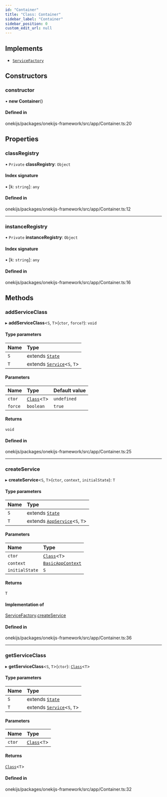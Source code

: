 ```yaml
---
id: "Container"
title: "Class: Container"
sidebar_label: "Container"
sidebar_position: 0
custom_edit_url: null
---
```


## Implements

- [`ServiceFactory`](../interfaces/ServiceFactory.md)

## Constructors

### constructor

• **new Container**()

#### Defined in

onekijs/packages/onekijs-framework/src/app/Container.ts:20

## Properties

### classRegistry

• `Private` **classRegistry**: `Object`

#### Index signature

▪ [k: `string`]: `any`

#### Defined in

onekijs/packages/onekijs-framework/src/app/Container.ts:12

___

### instanceRegistry

• `Private` **instanceRegistry**: `Object`

#### Index signature

▪ [k: `string`]: `any`

#### Defined in

onekijs/packages/onekijs-framework/src/app/Container.ts:16

## Methods

### addServiceClass

▸ **addServiceClass**<`S`, `T`\>(`ctor`, `force?`): `void`

#### Type parameters

| Name | Type |
| :------ | :------ |
| `S` | extends [`State`](../interfaces/State.md) |
| `T` | extends [`Service`](../interfaces/Service.md)<`S`, `T`\> |

#### Parameters

| Name | Type | Default value |
| :------ | :------ | :------ |
| `ctor` | [`Class`](../types/Class.md)<`T`\> | `undefined` |
| `force` | `boolean` | `true` |

#### Returns

`void`

#### Defined in

onekijs/packages/onekijs-framework/src/app/Container.ts:25

___

### createService

▸ **createService**<`S`, `T`\>(`ctor`, `context`, `initialState`): `T`

#### Type parameters

| Name | Type |
| :------ | :------ |
| `S` | extends [`State`](../interfaces/State.md) |
| `T` | extends [`AppService`](../interfaces/AppService.md)<`S`, `T`\> |

#### Parameters

| Name | Type |
| :------ | :------ |
| `ctor` | [`Class`](../types/Class.md)<`T`\> |
| `context` | [`BasicAppContext`](BasicAppContext.md) |
| `initialState` | `S` |

#### Returns

`T`

#### Implementation of

[ServiceFactory](../interfaces/ServiceFactory.md).[createService](../interfaces/ServiceFactory.md#createservice)

#### Defined in

onekijs/packages/onekijs-framework/src/app/Container.ts:36

___

### getServiceClass

▸ **getServiceClass**<`S`, `T`\>(`ctor`): [`Class`](../types/Class.md)<`T`\>

#### Type parameters

| Name | Type |
| :------ | :------ |
| `S` | extends [`State`](../interfaces/State.md) |
| `T` | extends [`Service`](../interfaces/Service.md)<`S`, `T`\> |

#### Parameters

| Name | Type |
| :------ | :------ |
| `ctor` | [`Class`](../types/Class.md)<`T`\> |

#### Returns

[`Class`](../types/Class.md)<`T`\>

#### Defined in

onekijs/packages/onekijs-framework/src/app/Container.ts:32
